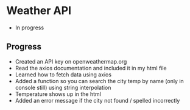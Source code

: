 # Weather API

* In progress

## Progress
* Created an API key on openweathermap.org
* Read the axios documentation and included it in my html file
* Learned how to fetch data using axios
* Added a function so you can search the city temp by name (only in console still) using string interpolation
* Temperature shows up in the html
* Added an error message if the city not found / spelled incorrectly